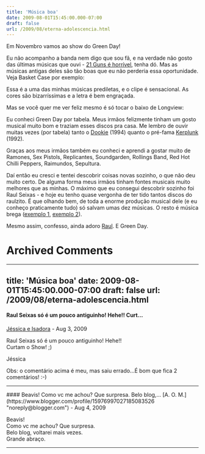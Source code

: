 ```yaml
---
title: 'Música boa'
date: 2009-08-01T15:45:00.000-07:00
draft: false
url: /2009/08/eterna-adolescencia.html
---
```


Em Novembro vamos ao show do Green Day!  
  
Eu não acompanho a banda nem digo que sou fã, e na verdade não gosto das últimas músicas que ouvi - [21 Guns é horrível](http://www.youtube.com/watch?v=gNjiqygkBDw), tenha dó. Mas as músicas antigas deles são tão boas que eu não perderia essa oportunidade. Veja Basket Case por exemplo:  
  
  
  
Essa é a uma das minhas músicas prediletas, e o clipe é sensacional. As cores são bizarríssimas e a letra é bem engraçada.  
  
Mas se você quer me ver feliz mesmo é só tocar o baixo de Longview:  
  
  
  
Eu conheci Green Day por tabela. Meus irmãos felizmente tinham um gosto musical muito bom e traziam esses discos pra casa. Me lembro de ouvir muitas vezes (por tabela) tanto o [Dookie](http://en.wikipedia.org/wiki/Dookie) (1994) quanto o pré-fama [Kerplunk](http://en.wikipedia.org/wiki/Kerplunk_(album)) (1992).  
  
Graças aos meus irmãos também eu conheci e aprendi a gostar muito de Ramones, Sex Pistols, Replicantes, Soundgarden, Rollings Band, Red Hot Chilli Peppers, Raimundos, Sepultura.  
  
Daí então eu cresci e tentei descobrir coisas novas sozinho, o que não deu muito certo. De alguma forma meus irmãos tinham fontes musicais muito melhores que as minhas. O máximo que eu consegui descobrir sozinho foi Raul Seixas - e hoje eu tenho quase vergonha de ter tido tantos discos do raulzito. É que olhando bem, de toda a enorme produção musical dele (e eu conheço praticamente tudo) só salvam umas dez músicas. O resto é música brega ([exemplo 1](http://www.youtube.com/watch?v=qMvdSC8BfIY), [exemplo 2](http://www.youtube.com/watch?v=M5rEpMXST8E)).  
  
Mesmo assim, confesso, ainda adoro [Raul](http://www.youtube.com/watch?v=Z9acj80LtvM). E Green Day.
# Archived Comments
---
title: 'Música boa'
date: 2009-08-01T15:45:00.000-07:00
draft: false
url: /2009/08/eterna-adolescencia.html
---

#### Raul Seixas só é um pouco antiguinho! Hehe!! Curt...
[Jéssica e Isadora](https://www.blogger.com/profile/14588933903885325945 "noreply@blogger.com") - <time datetime="2009-08-04T16:04:48.939-07:00">Aug 3, 2009</time>

Raul Seixas só é um pouco antiguinho! Hehe!!  
Curtam o Show! ;)  
  
Jéssica  
  
  
  
Obs: o comentário acima é meu, mas saiu errado...É bom que fica 2 comentários! :-)
<hr />
#### Beavis! Como vc me achou? Que surpresa. Belo blog,...
[A. O. M.](https://www.blogger.com/profile/15976997027185083526 "noreply@blogger.com") - <time datetime="2009-08-26T17:02:27.272-07:00">Aug 4, 2009</time>

Beavis!  
Como vc me achou? Que surpresa.  
Belo blog, voltarei mais vezes.  
Grande abraço.
<hr />
